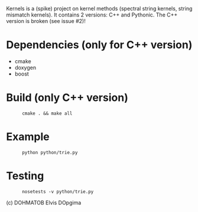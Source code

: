 Kernels is a (spike) project on kernel methods (spectral string kernels, string mismatch kernels). It contains 2 versions: C++
and Pythonic. The C++ version is broken (see issue #2)!

Dependencies (only for C++ version)
===================================
* cmake
* doxygen
* boost


Build (only C++ version)
===================
          cmake . && make all
          
Example
=======
          python python/trie.py

Testing
=======
          nosetests -v python/trie.py

(c) DOHMATOB Elvis DOpgima
